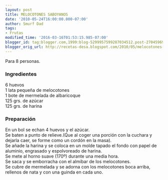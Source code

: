 ```yaml
---
layout: post
title: MELOCOTONES SABOYANOS
date: '2010-05-24T16:00:00.000-07:00'
author: Smurf Dad
tags:
- Frutas
modified_time: '2016-03-16T01:53:15.985-07:00'
blogger_id: tag:blogger.com,1999:blog-5299957599287034512.post-2704596941378886028
blogger_orig_url: http://recetas-desa.blogspot.com/2010/05/melocotones-saboyanos.html
---
```


Para 8 personas.<br><h3>Ingredientes</h3><p>6 huevos<br/>1 lata peque&ntilde;a de melocotones<br/>1 bote de mermelada de albaricoque<br/>125 grs. de az&uacute;car<br/>125 grs. de harina</p><h3>Preparaci&oacute;n</h3><p>En un bol se echan 4 huevos y el az&uacute;car.<br/>Se baten a punto de relieve.(Que al coger una porci&oacute;n con la cuchara y dejarla caer, se forme como un cord&oacute;n en la masa).<br/>Se a&ntilde;ade la harina y se coloca en un molde tapado el fondo con papel de aluminio, engrasado y espolvoreado de harina.<br/>Se mete al horno suave (170&ordm;) durante una media hora.<br/>Se saca y se emborracha con el alm&iacute;bar de los melocotones.<br/>Se cubre de mermelada y se adorna con los melocotones boca arriba, rellenos de nata y con una guinda en cada uno.</p>